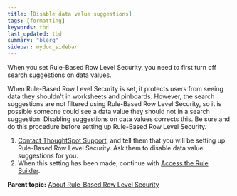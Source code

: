 ```yaml
---
title: [Disable data value suggestions]
tags: [formatting]
keywords: tbd
last_updated: tbd
summary: "blerg"
sidebar: mydoc_sidebar
---
```

When you set Rule-Based Row Level Security, you need to first turn off search suggestions on data values.

When Rule-Based Row Level Security is set, it protects users from seeing data they shouldn't in worksheets and pinboards. However, the search suggestions are not filtered using Rule-Based Row Level Security, so it is possible someone could see a data value they should not in a search suggestion. Disabling suggestions on data values corrects this. Be sure and do this procedure before setting up Rule-Based Row Level Security.

1.   [Contact ThoughtSpot Support](../misc/contact.html#), and tell them that you will be setting up Rule-Based Row Level Security. Ask them to disable data value suggestions for you.
2.   When this setting has been made, continue with [Access the Rule Builder](access_rule_builder.html#).

**Parent topic:** [About Rule-Based Row Level Security](../../admin/data_security/new_row_level_security.html)
